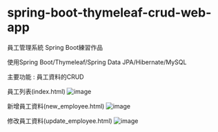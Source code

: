 # spring-boot-thymeleaf-crud-web-app
員工管理系統
Spring Boot練習作品

使用Spring Boot/Thymeleaf/Spring Data JPA/Hibernate/MySQL

主要功能 : 員工資料的CRUD

員工列表(index.html)
![image](https://user-images.githubusercontent.com/80444100/142343686-839a708e-5147-473d-affc-a33f045ce5dd.png)

新增員工資料(new_employee.html)
![image](https://user-images.githubusercontent.com/80444100/142343829-f7f81b6b-5e69-4cab-a756-49be306fe0f5.png)

修改員工資料(update_employee.html)
![image](https://user-images.githubusercontent.com/80444100/142343930-377be833-7cdb-401a-b5a2-11b0f5fc3c81.png)
